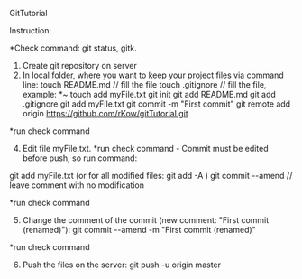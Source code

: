 GitTutorial


Instruction:

*Check command: git status, gitk. 

1. Create git repository on server
2. In local folder, where you want to keep your project files via command line:
touch README.md // fill the file
touch .gitignore // fill the file, example: *~
touch add myFile.txt
git init
git add README.md
git add .gitignore
git add myFile.txt
git commit -m "First commit"
git remote add origin https://github.com/rKow/gitTutorial.git

*run check command

4. Edit file myFile.txt. 
*run check command - Commit must be edited before push, so run command:

git add myFile.txt (or for all modified files: git add -A )
git commit --amend // leave comment with no modification

*run check command

5. Change the comment of the commit (new comment: "First commit (renamed)"):
git commit --amend -m "First commit (renamed)"

*run check command

6. Push the files on the server:
git push -u origin master

